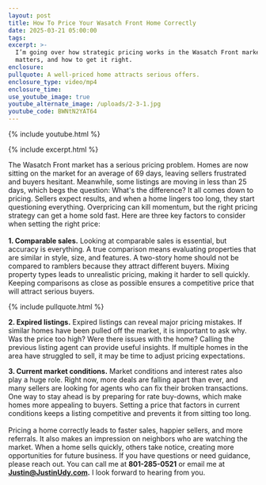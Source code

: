 ```yaml
---
layout: post
title: How To Price Your Wasatch Front Home Correctly
date: 2025-03-21 05:00:00
tags:
excerpt: >-
  I’m going over how strategic pricing works in the Wasatch Front market, why it
  matters, and how to get it right.
enclosure:
pullquote: A well-priced home attracts serious offers.
enclosure_type: video/mp4
enclosure_time:
use_youtube_image: true
youtube_alternate_image: /uploads/2-3-1.jpg
youtube_code: BWNtN2YAT64
---
```

{% include youtube.html %}

{% include excerpt.html %}

The Wasatch Front market has a serious pricing problem. Homes are now sitting on the market for an average of 69 days, leaving sellers frustrated and buyers hesitant. Meanwhile, some listings are moving in less than 25 days, which begs the question: What's the difference? It all comes down to pricing. Sellers expect results, and when a home lingers too long, they start questioning everything. Overpricing can kill momentum, but the right pricing strategy can get a home sold fast. Here are three key factors to consider when setting the right price:<br><br>**1\. Comparable sales.** Looking at comparable sales is essential, but accuracy is everything. A true comparison means evaluating properties that are similar in style, size, and features. A two-story home should not be compared to ramblers because they attract different buyers. Mixing property types leads to unrealistic pricing, making it harder to sell quickly. Keeping comparisons as close as possible ensures a competitive price that will attract serious buyers.

{% include pullquote.html %}

**2\. Expired listings.** Expired listings can reveal major pricing mistakes. If similar homes have been pulled off the market, it is important to ask why. Was the price too high? Were there issues with the home? Calling the previous listing agent can provide useful insights. If multiple homes in the area have struggled to sell, it may be time to adjust pricing expectations.

**3\. Current market conditions.** Market conditions and interest rates also play a huge role. Right now, more deals are falling apart than ever, and many sellers are looking for agents who can fix their broken transactions. One way to stay ahead is by preparing for rate buy-downs, which make homes more appealing to buyers. Setting a price that factors in current conditions keeps a listing competitive and prevents it from sitting too long.<br><br>Pricing a home correctly leads to faster sales, happier sellers, and more referrals. It also makes an impression on neighbors who are watching the market. When a home sells quickly, others take notice, creating more opportunities for future business. If you have questions or need guidance, please reach out. You can call me at **801-285-0521** or email me at [**Justin@JustinUdy.com**](mailto:Justin@JustinUdy.com)**.** I look forward to hearing from you.